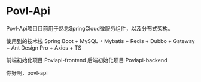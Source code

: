 # Povl-Api
Povl-Api项目目前用于熟悉SpringCloud微服务组件，以及分布式架构。 

使用到的技术栈
Spring Boot + MySQL + Mybatis + Redis + Dubbo + Gateway + Ant Design Pro + Axios + TS

前端初始化项目
Povlapi-frontend
后端初始化项目
Povlapi-backend

你好啊，povl-api
